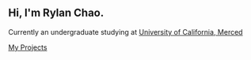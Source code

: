 ## Hi, I'm Rylan Chao.

Currently an undergraduate studying at [University of California, Merced](https://www.ucmerced.edu)

[My Projects](/my-projects)

